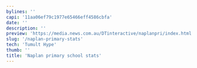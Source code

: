 ```yaml
---
bylines: ''
capi: '11aa06ef79c1977e65466eff4586cbfa'
date: ''
description: ''
preview: 'https://media.news.com.au/DTinteractive/naplanpri/index.html'
slug: '/naplan-primary-stats'
tech: 'Tumult Hype'
thumb: ''
title: 'Naplan primary school stats'
---
```

